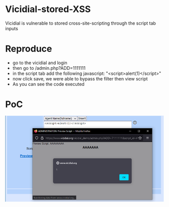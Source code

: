 # Vicidial-stored-XSS
Vicidial is vulnerable to stored cross-site-scripting through the script tab inputs

# Reproduce
- go to the vicidial and login 
- then go to /admin.php?ADD=1111111
- in the script tab add the following javascript: "<scr<script>alert(1)</script>ipt>alert<script>alert(1)</script>(1)</scr<script>alert(1)</script>ipt>" 
- now click save, we were able to bypass the filter then view script 
- As you can see the code executed

# PoC
<img src="Screenshot 2022-01-23 090638.png">
